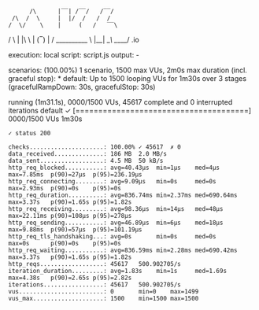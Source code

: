 
          /\      |‾‾| /‾‾/   /‾‾/
     /\  /  \     |  |/  /   /  /
    /  \/    \    |     (   /   ‾‾\
   /          \   |  |\  \ |  (‾)  |
  / __________ \  |__| \__\ \_____/ .io

  execution: local
     script: script.js
     output: -

  scenarios: (100.00%) 1 scenario, 1500 max VUs, 2m0s max duration (incl. graceful stop):
           * default: Up to 1500 looping VUs for 1m30s over 3 stages (gracefulRampDown: 30s, gracefulStop: 30s)


running (1m31.1s), 0000/1500 VUs, 45617 complete and 0 interrupted iterations
default ✓ [======================================] 0000/1500 VUs  1m30s

    ✓ status 200

    checks.....................: 100.00% ✓ 45617  ✗ 0
    data_received..............: 186 MB  2.0 MB/s
    data_sent..................: 4.5 MB  50 kB/s
    http_req_blocked...........: avg=40.43µs  min=1µs    med=4µs      max=7.85ms  p(90)=27µs  p(95)=236.19µs
    http_req_connecting........: avg=9.09µs   min=0s     med=0s       max=2.93ms  p(90)=0s    p(95)=0s
    http_req_duration..........: avg=836.74ms min=2.37ms med=690.64ms max=3.37s   p(90)=1.65s p(95)=1.82s
    http_req_receiving.........: avg=98.36µs  min=14µs   med=48µs     max=22.11ms p(90)=108µs p(95)=278µs
    http_req_sending...........: avg=46.89µs  min=6µs    med=18µs     max=9.88ms  p(90)=57µs  p(95)=101.19µs
    http_req_tls_handshaking...: avg=0s       min=0s     med=0s       max=0s      p(90)=0s    p(95)=0s
    http_req_waiting...........: avg=836.59ms min=2.28ms med=690.42ms max=3.37s   p(90)=1.65s p(95)=1.82s
    http_reqs..................: 45617   500.902705/s
    iteration_duration.........: avg=1.83s    min=1s     med=1.69s    max=4.38s   p(90)=2.65s p(95)=2.82s
    iterations.................: 45617   500.902705/s
    vus........................: 0       min=0    max=1499
    vus_max....................: 1500    min=1500 max=1500